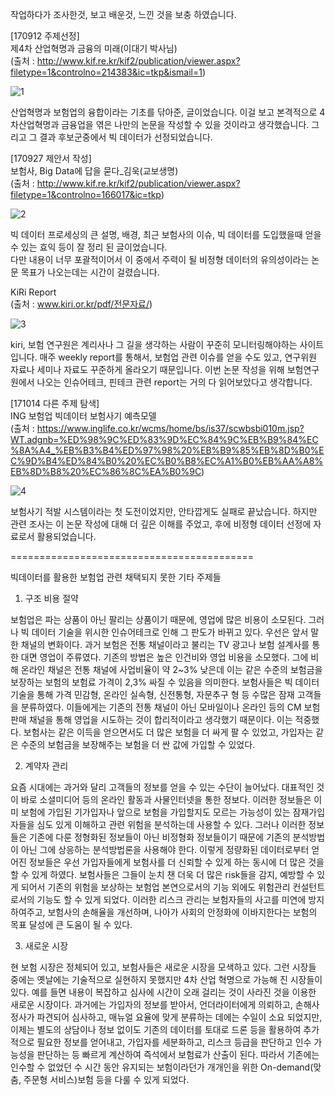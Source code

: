 작업하다가 조사한것, 보고 배운것, 느낀 것을 보충 하였습니다.    

[170912 주제선정]   
제4차 산업혁명과 금융의 미래(이대기 박사님)   
(출처 : http://www.kif.re.kr/kif2/publication/viewer.aspx?filetype=1&controlno=214383&ic=tkp&ismail=1)

![1](https://user-images.githubusercontent.com/32063022/41098980-1745951c-6a98-11e8-9f4c-1a4d76272337.jpg)

산업혁명과 보험업의 융합이라는 기초를 닦아준, 글이었습니다. 이걸 보고 본격적으로 4차산업혁명과 금융업을 엮은 나만의 논문을 작성할 수 있을 것이라고 생각했습니다. 그리고 그 결과 후보군중에서 빅 데이터가 선정되었습니다.

[170927 제안서 작성]   
보험사, Big Data에 답을 묻다_김욱(교보생명)   
(출처 : http://www.kif.re.kr/kif2/publication/viewer.aspx?filetype=1&controlno=166017&ic=tkp)

![2](https://user-images.githubusercontent.com/32063022/41098981-1773b69a-6a98-11e8-8b4f-a3c91f3edde6.jpg)

 빅 데이터 프로세싱의 큰 설명, 배경, 최근 보험사의 이슈, 빅 데이터를 도입했을때 얻을 수 있는 효익 등이 잘 정리 된 글이었습니다.   
 다만 내용이 너무 포괄적이어서 이 중에서 주력이 될 비정형 데이터의 유의성이라는 논문 목표가 나오는데는 시간이 걸렸습니다.   

KiRi Report    
(출처 : www.kiri.or.kr/pdf/전문자료/)    

![3](https://user-images.githubusercontent.com/32063022/41098983-179e1ad4-6a98-11e8-9080-b0d26f810a91.jpg)

kiri, 보험 연구원은 계리사나 그 길을 생각하는 사람이 꾸준히 모니터링해야하는 사이트입니다. 매주 weekly report를 통해서, 보험업 관련 이슈를 얻을 수도 있고, 연구위원 자료나 세미나 자료도 꾸준하게 올라오기 때문입니다. 이번 논문 작성을 위해 보험연구원에서 나오는 인슈어테크, 핀테크 관련 report는 거의 다 읽어보았다고 생각합니다.


[171014 다른 주제 탐색]   
ING 보험업 빅데이터 보험사기 예측모델  
(출처 : https://www.inglife.co.kr/wcms/home/bs/is37/scwbsbi010m.jsp?WT.adgnb=%ED%98%9C%ED%83%9D%EC%84%9C%EB%B9%84%EC%8A%A4_%EB%B3%B4%ED%97%98%20%EB%B9%85%EB%8D%B0%EC%9D%B4%ED%84%B0%20%EC%B0%B8%EC%A1%B0%EB%AA%A8%EB%8D%B8%20%EC%86%8C%EA%B0%9C)  

![4](https://user-images.githubusercontent.com/32063022/41098984-18255c9c-6a98-11e8-8300-d1470eabf77f.jpg)

보험사기 적발 시스템이라는 첫 도전이었지만, 안타깝게도 실패로 끝났습니다. 하지만 관련 조사는 이 논문 작성에 대해 더 깊은 이해를 주었고, 후에 비정형 데이터 선정에 자료로서 활용되었습니다.

==========================================

빅데이터를 활용한 보험업 관련 채택되지 못한 기타 주제들

1. 구조 비용 절약

 보험업은 파는 상품이 아닌 팔리는 상품이기 때문에, 영업에 많은 비용이 소모된다. 그러나 빅 데이터 기술을 위시한 인슈어테크로 인해 그 판도가 바뀌고 있다. 우선은 앞서 말한 채널의 변화이다. 과거 보험은 전통 채널이라고 불리는 TV 광고나 보험 설계사를 통한 대면 영업이 주류였다. 기존의 방법은 높은 인건비와 영업 비용을 소모했다. 그에 비해 온라인 채널은 전통 채널에 사업비율이 약 2~3% 낮은데 이는 같은 수준의 보험금을 보장하는 보험의 보험료 가격이 2,3% 싸질 수 있음을 의미한다. 보험사들은 빅 데이터 기술을 통해 가격 민감형, 온라인 실속형, 신전통형, 자문추구 형 등 수많은 잠재 고객들을 분류하였다. 이들에게는 기존의 전통 채널이 아닌 모바일이나 온라인 등의 CM 보험 판매 채널을 통해 영업을 시도하는 것이 합리적이라고 생각했기 때문이다. 이는 적중했다. 보험사는 같은 이득을 얻으면서도 더 많은 보험을 더 싸게 팔 수 있었고, 가입자는 같은 수준의 보험금을 보장해주는 보험을 더 싼 값에 가입할 수 있었다.

2. 계약자 관리

 요즘 시대에는 과거와 달리 고객들의 정보를 얻을 수 있는 수단이 늘어났다. 대표적인 것이 바로 소셜미디어 등의 온라인 활동과 사물인터넷을 통한 정보다. 이러한 정보들은 이미 보험에 가입된 기가입자나 앞으로 보험을 가입할지도 모르는 가능성이 있는 잠재가입자들을 심도 있게 이해하고 관련 위험을 분석하는데 사용할 수 있다. 그러나 이러한 정보들은 기존에 다룬 정형화된 정보들이 아닌 비정형화 정보들이기 때문에 기존의 분석방법이 아닌 그에 상응하는 분석방법론을 사용해야 한다.
 이렇게 정량화된 데이터로부터 얻어진 정보들은 우선 가입자들에게 보험사를 더 신뢰할 수 있게 하는 동시에 더 많은 것을 할 수 있게 하였다. 보험사들은 그들이 눈치 챈 더욱 더 많은 risk들을 감지, 예방할 수 있게 되어서 기존의 위험을 보상하는 보험업 본연으로서의 기능 외에도 위험관리 컨설턴트로서의 기능도 할 수 있게 되었다. 이러한 리스크 관리는 보험자들의 사고를 미연에 방지하여주고, 보험사의 손해율을 개선하며, 나아가 사회의 안정화에 이바지한다는 보험의 목표 달성에 큰 도움이 될 수 있다.

3. 새로운 시장

 현 보험 시장은 정체되어 있고, 보험사들은 새로운 시장을 모색하고 있다. 그런 시장들 중에는 옛날에는 기술적으로 실현하지 못했지만 4차 산업 혁명으로 가능해 진 시장들이 있다. 예를 들면 내용이 복잡하고 심사에 시간이 오래 걸리는 것이 사라진 것을 이용한 새로운 시장이다. 과거에는 가입자의 정보를 받아서, 언더라이터에게 의뢰하고, 손해사정사가 파견되어 심사하고, 매뉴얼 요율에 맞게 분류하는 데에는 수일이 소요 되었지만, 이제는 별도의 상담이나 정보 없이도 기존의 데이터를 토대로 드론 등을 활용하여 추가적으로 필요한 정보를 얻어내고, 가입자를 세분화하고, 리스크 등급을 판단하고 인수 가능성을 판단하는 등 빠르게 계산하여 즉석에서 보험료가 산출이 된다. 따라서 기존에는 인수할 수 없었던 수 시간 동안 유지되는 보험이라던가 개개인을 위한 On-demand(맞춤, 주문형 서비스)보험 등을 다룰 수 있게 되었다.
